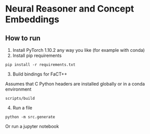 # Neural Reasoner and Concept Embeddings

## How to run

1. Install PyTorch 1.10.2 any way you like (for example with conda)
2. Install pip requirements

```
pip install -r requirements.txt
```

3. Build bindings for FaCT++

Assumes that C Python headers are installed globally or in a conda environment

```
scripts/build
```

4. Run a file

```
python -m src.generate
```

Or run a jupyter notebook

